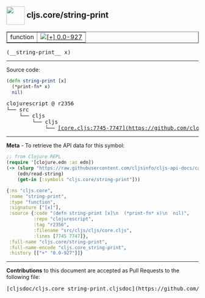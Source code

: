 ## <img width="48px" valign="middle" src="http://i.imgur.com/Hi20huC.png"> cljs.core/string-print

 <table border="1">
<tr>

<td>function</td>
<td><a href="https://github.com/cljsinfo/cljs-api-docs/tree/0.0-927"><img valign="middle" alt="[+] 0.0-927" src="https://img.shields.io/badge/+-0.0--927-lightgrey.svg"></a> </td>
</tr>
</table>

 <samp>
(__string-print__ x)<br>
</samp>

---





Source code:

```clj
(defn string-print [x]
  (*print-fn* x)
  nil)
```

 <pre>
clojurescript @ r2356
└── src
    └── cljs
        └── cljs
            └── <ins>[core.cljs:7745-7747](https://github.com/clojure/clojurescript/blob/r2356/src/cljs/cljs/core.cljs#L7745-L7747)</ins>
</pre>


---

__Meta__ - To retrieve the API data for this symbol:

```clj
;; from Clojure REPL
(require '[clojure.edn :as edn])
(-> (slurp "https://raw.githubusercontent.com/cljsinfo/cljs-api-docs/catalog/cljs-api.edn")
    (edn/read-string)
    (get-in [:symbols "cljs.core/string-print"]))
```

```clj
{:ns "cljs.core",
 :name "string-print",
 :type "function",
 :signature ["[x]"],
 :source {:code "(defn string-print [x]\n  (*print-fn* x)\n  nil)",
          :repo "clojurescript",
          :tag "r2356",
          :filename "src/cljs/cljs/core.cljs",
          :lines [7745 7747]},
 :full-name "cljs.core/string-print",
 :full-name-encode "cljs.core_string-print",
 :history [["+" "0.0-927"]]}

```

---

__Contributions__ to this document are accepted as Pull Requests to the following file:

 <pre>
[cljsdoc/cljs.core_string-print.cljsdoc](https://github.com/cljsinfo/cljs-api-docs/blob/master/cljsdoc/cljs.core_string-print.cljsdoc)
</pre>

